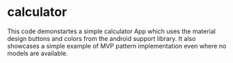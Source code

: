 # calculator
This code demonstartes a simple calculator App which uses the material design buttons and colors from the android support library.
It also showcases a simple example of MVP pattern implementation even where no models are available.
